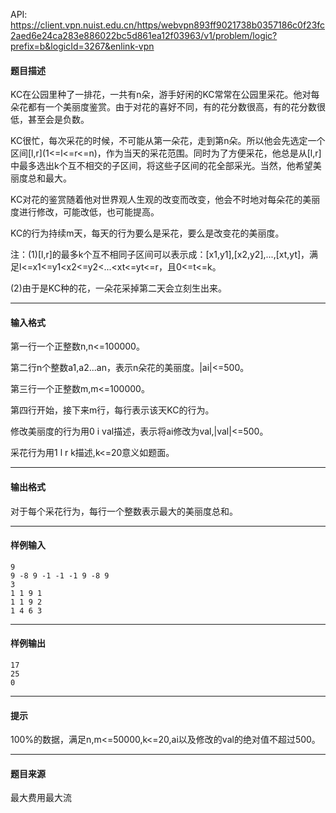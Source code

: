 API: https://client.vpn.nuist.edu.cn/https/webvpn893ff9021738b0357186c0f23fc2aed6e24ca283e886022bc5d861ea12f03963/v1/problem/logic?prefix=b&logicId=3267&enlink-vpn

#### 题目描述

KC在公园里种了一排花，一共有n朵，游手好闲的KC常常在公园里采花。他对每朵花都有一个美丽度鉴赏。由于对花的喜好不同，有的花分数很高，有的花分数很低，甚至会是负数。

KC很忙，每次采花的时候，不可能从第一朵花，走到第n朵。所以他会先选定一个区间\[l,r\](1<=l<=r<=n)，作为当天的采花范围。同时为了方便采花，他总是从\[l,r\]中最多选出k个互不相交的子区间，将这些子区间的花全部采光。当然，他希望美丽度总和最大。

KC对花的鉴赏随着他对世界观人生观的改变而改变，他会不时地对每朵花的美丽度进行修改，可能改低，也可能提高。

KC的行为持续m天，每天的行为要么是采花，要么是改变花的美丽度。

注：(1)\[l,r\]的最多k个互不相同子区间可以表示成：\[x1,y1\],\[x2,y2\],...,\[xt,yt\]，满足l<=x1<=y1<x2<=y2<...<xt<=yt<=r，且0<=t<=k。

(2)由于是KC种的花，一朵花采掉第二天会立刻生出来。

---

#### 输入格式

第一行一个正整数n,n<=100000。

第二行n个整数a1,a2...an，表示n朵花的美丽度。|ai|<=500。

第三行一个正整数m,m<=100000。

第四行开始，接下来m行，每行表示该天KC的行为。

修改美丽度的行为用0 i val描述，表示将ai修改为val,|val|<=500。

采花行为用1 l r k描述,k<=20意义如题面。

---

#### 输出格式

对于每个采花行为，每行一个整数表示最大的美丽度总和。

---

#### 样例输入
```
9
9 -8 9 -1 -1 -1 9 -8 9
3
1 1 9 1
1 1 9 2
1 4 6 3

```

---

#### 样例输出
```
17
25
0

```

---

#### 提示

100%的数据，满足n,m<=50000,k<=20,ai以及修改的val的绝对值不超过500。

---

#### 题目来源

最大费用最大流